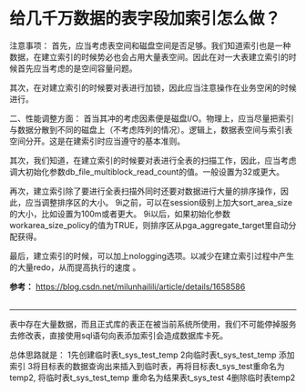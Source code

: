 # 给几千万数据的表字段加索引怎么做？

注意事项：
首先，应当考虑表空间和磁盘空间是否足够。我们知道索引也是一种数据，在建立索引的时候势必也会占用大量表空间。因此在对一大表建立索引的时候首先应当考虑的是空间容量问题。

其次，在对建立索引的时候要对表进行加锁，因此应当注意操作在业务空闲的时候进行。

二、性能调整方面：
首当其冲的考虑因素便是磁盘I/O。物理上，应当尽量把索引与数据分散到不同的磁盘上（不考虑阵列的情况）。逻辑上，数据表空间与索引表空间分开。这是在建索引时应当遵守的基本准则。

其次，我们知道，在建立索引的时候要对表进行全表的扫描工作，因此，应当考虑调大初始化参数db_file_multiblock_read_count的值。一般设置为32或更大。

再次，建立索引除了要进行全表扫描外同时还要对数据进行大量的排序操作，因此，应当调整排序区的大小。
9i之前，可以在session级别上加大sort_area_size的大小，比如设置为100m或者更大。
9i以后，如果初始化参数workarea_size_policy的值为TRUE，则排序区从pga_aggregate_target里自动分配获得。

最后，建立索引的时候，可以加上nologging选项。以减少在建立索引过程中产生的大量redo，从而提高执行的速度 。


**参考：** https://blog.csdn.net/milunhailili/article/details/1658586
<br></br>
****

表中存在大量数据，而且正式库的表正在被当前系统所使用，我们不可能停掉服务去修改表，直接使用sql语句向表添加索引会造成数据库卡死。

总体思路就是：
1先创建临时表t_sys_test_temp
2向临时表t_sys_test_temp 添加索引
3将目标表的数据查询出来插入到临时表，再将目标表t_sys_test重命名为temp2,
将临时表t_sys_test_temp 重命名为结果表t_sys_test
4删除临时表temp2

